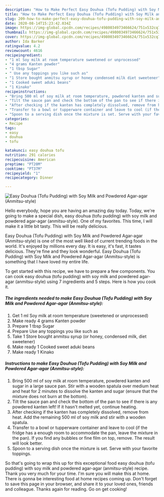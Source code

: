 ```yaml
---
description: "How to Make Perfect Easy Douhua (Tofu Pudding) with Soy Milk and Powdered Agar-agar (Anmitsu-style)"
title: "How to Make Perfect Easy Douhua (Tofu Pudding) with Soy Milk and Powdered Agar-agar (Anmitsu-style)"
slug: 209-how-to-make-perfect-easy-douhua-tofu-pudding-with-soy-milk-and-powdered-agar-agar-anmitsu-style
date: 2020-08-14T15:23:42.034Z
image: https://img-global.cpcdn.com/recipes/4980034973466624/751x532cq70/easy-douhua-tofu-pudding-with-soy-milk-and-powdered-agar-agar-anmitsu-style-recipe-main-photo.jpg
thumbnail: https://img-global.cpcdn.com/recipes/4980034973466624/751x532cq70/easy-douhua-tofu-pudding-with-soy-milk-and-powdered-agar-agar-anmitsu-style-recipe-main-photo.jpg
cover: https://img-global.cpcdn.com/recipes/4980034973466624/751x532cq70/easy-douhua-tofu-pudding-with-soy-milk-and-powdered-agar-agar-anmitsu-style-recipe-main-photo.jpg
author: Ida Barker
ratingvalue: 4.2
reviewcount: 4616
recipeingredient:
- "1 ml Soy milk at room temperature sweetened or unprocessed"
- "4 grams Kanten powder"
- "1 tbsp Sugar"
- " Use any toppings you like such as"
- "1 Store bought anmitsu syrup or honey condensed milk diet sweetener"
- "1 Cooked sweet aduki beans"
- "1 Kinako"
recipeinstructions:
- "Bring 500 ml of soy milk at room temperature, powdered kanten and sugar in a large sauce pan. Stir with a wooden spatula over medium heat and heat for 2 minutes to dissolve the kanten and sugar (ensure that the mixture does not burn at the bottom)."
- "Tilt the sauce pan and check the bottom of the pan to see if there is any powdered kanten left! If it hasn&#39;t melted yet, continue heating."
- "After checking if the kanten has completely dissolved, remove from heat. Add the remaining 500 ml of soy milk and stir with a wooden spatula."
- "Transfer to a bowl or tupperware container and leave to cool (if the fridge has a enough room to accommodate the pan, leave the mixture in the pan). If you find any bubbles or fine film on top, remove. The result will look better."
- "Spoon to a serving dish once the mixture is set. Serve with your favorite toppings."
categories:
- Recipe
tags:
- easy
- douhua
- tofu

katakunci: easy douhua tofu 
nutrition: 291 calories
recipecuisine: American
preptime: "PT20M"
cooktime: "PT37M"
recipeyield: "1"
recipecategory: Dinner

---
```



![Easy Douhua (Tofu Pudding) with Soy Milk and Powdered Agar-agar (Anmitsu-style)](https://img-global.cpcdn.com/recipes/4980034973466624/751x532cq70/easy-douhua-tofu-pudding-with-soy-milk-and-powdered-agar-agar-anmitsu-style-recipe-main-photo.jpg)

Hello everybody, hope you are having an amazing day today. Today, we're going to make a special dish, easy douhua (tofu pudding) with soy milk and powdered agar-agar (anmitsu-style). One of my favorites. This time, I will make it a little bit tasty. This will be really delicious.



Easy Douhua (Tofu Pudding) with Soy Milk and Powdered Agar-agar (Anmitsu-style) is one of the most well liked of current trending foods in the world. It's enjoyed by millions every day. It is easy, it's fast, it tastes delicious. They're fine and they look wonderful. Easy Douhua (Tofu Pudding) with Soy Milk and Powdered Agar-agar (Anmitsu-style) is something that I have loved my entire life.


To get started with this recipe, we have to prepare a few components. You can cook easy douhua (tofu pudding) with soy milk and powdered agar-agar (anmitsu-style) using 7 ingredients and 5 steps. Here is how you cook it.

<!--inarticleads1-->

##### The ingredients needed to make Easy Douhua (Tofu Pudding) with Soy Milk and Powdered Agar-agar (Anmitsu-style):

1. Get 1 ml Soy milk at room temperature (sweetened or unprocessed)
1. Make ready 4 grams Kanten powder
1. Prepare 1 tbsp Sugar
1. Prepare  Use any toppings you like such as
1. Take 1 Store bought anmitsu syrup (or honey, condensed milk, diet sweetener)
1. Make ready 1 Cooked sweet aduki beans
1. Make ready 1 Kinako




<!--inarticleads2-->

##### Instructions to make Easy Douhua (Tofu Pudding) with Soy Milk and Powdered Agar-agar (Anmitsu-style):

1. Bring 500 ml of soy milk at room temperature, powdered kanten and sugar in a large sauce pan. Stir with a wooden spatula over medium heat and heat for 2 minutes to dissolve the kanten and sugar (ensure that the mixture does not burn at the bottom).
1. Tilt the sauce pan and check the bottom of the pan to see if there is any powdered kanten left! If it hasn&#39;t melted yet, continue heating.
1. After checking if the kanten has completely dissolved, remove from heat. Add the remaining 500 ml of soy milk and stir with a wooden spatula.
1. Transfer to a bowl or tupperware container and leave to cool (if the fridge has a enough room to accommodate the pan, leave the mixture in the pan). If you find any bubbles or fine film on top, remove. The result will look better.
1. Spoon to a serving dish once the mixture is set. Serve with your favorite toppings.




So that's going to wrap this up for this exceptional food easy douhua (tofu pudding) with soy milk and powdered agar-agar (anmitsu-style) recipe. Thank you very much for your time. I'm sure you will make this at home. There is gonna be interesting food at home recipes coming up. Don't forget to save this page in your browser, and share it to your loved ones, friends and colleague. Thanks again for reading. Go on get cooking!
